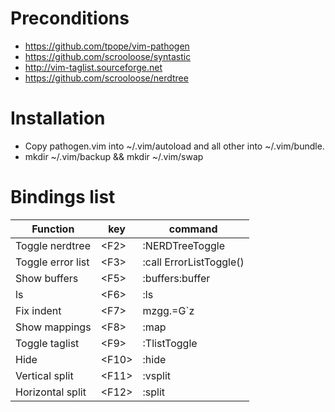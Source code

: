# Preconditions

* https://github.com/tpope/vim-pathogen
* https://github.com/scrooloose/syntastic
* http://vim-taglist.sourceforge.net
* https://github.com/scrooloose/nerdtree

# Installation
* Copy pathogen.vim into ~/.vim/autoload and all other into ~/.vim/bundle.
* mkdir ~/.vim/backup && mkdir ~/.vim/swap

# Bindings list

Function|key|command
--------|---|---------------------------------------------------
Toggle nerdtree|\<F2\>|:NERDTreeToggle<CR>
Toggle error list|\<F3\>|:call ErrorListToggle()<CR>
Show buffers|\<F5\>|:buffers<CR>:buffer<Space>
ls|\<F6\>|:ls<CR>
Fix indent|\<F7\>|mzgg.=G`z<CR>
Show mappings|\<F8\>|:map<CR>
Toggle taglist|\<F9\>|:TlistToggle<CR>
Hide|\<F10\>|:hide<CR>
Vertical split|\<F11\>|:vsplit<CR>
Horizontal split|\<F12\>|:split<CR>
